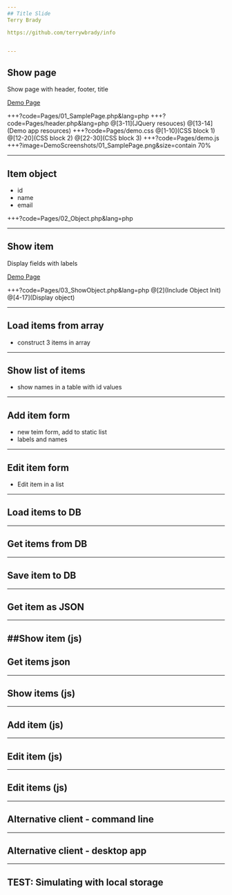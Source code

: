 ```yaml
---
## Title Slide
Terry Brady

https://github.com/terrywbrady/info


---
```

## Show page
Show page with header, footer, title

[Demo Page](https://tb-demo-terrywbradyc9.c9users.io/Pages/01_SamplePage.php)

+++?code=Pages/01_SamplePage.php&lang=php
+++?code=Pages/header.php&lang=php
@[3-11](JQuery resouces)
@[13-14](Demo app resources)
+++?code=Pages/demo.css
@[1-10](CSS block 1)
@[12-20](CSS block 2)
@[22-30](CSS block 3)
+++?code=Pages/demo.js
+++?image=DemoScreenshots/01_SamplePage.png&size=contain 70%

---
## Item object
* id
* name
* email

+++?code=Pages/02_Object.php&lang=php

---
## Show item
Display fields with labels

[Demo Page](https://tb-demo-terrywbradyc9.c9users.io/Pages/03_ShowObject.php)

+++?code=Pages/03_ShowObject.php&lang=php
@[2](Include Object Init)
@[4-17](Display object)

---
## Load items from array
* construct 3 items in array

---
## Show list of items
* show names in a table with id values

---
## Add item form
* new teim form, add to static list
* labels and names

---
## Edit item form
* Edit item in a list

---
## Load items to DB
---
## Get items from DB
---
## Save item to DB
---
## Get item as JSON
---
##Show item (js)
---
## Get items json
---
## Show items (js)
---
## Add item (js)
---
## Edit item (js)
---
## Edit items (js)
---
## Alternative client - command line
---
## Alternative client - desktop app
---
## TEST: Simulating with local storage
